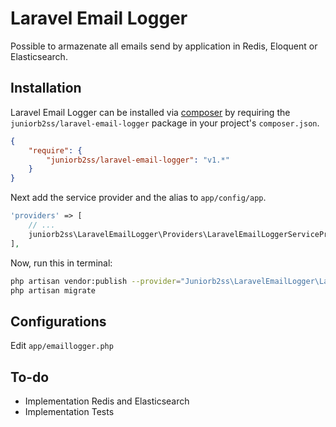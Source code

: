 # Laravel Email Logger

Possible to armazenate all emails send by application in Redis, Eloquent or Elasticsearch.

## Installation

Laravel Email Logger can be installed via [composer](http://getcomposer.org) by requiring the `juniorb2ss/laravel-email-logger` package in your project's `composer.json`.

```json
{
    "require": {
        "juniorb2ss/laravel-email-logger": "v1.*"
    }
}
```

Next add the service provider and the alias to `app/config/app`.

```php
'providers' => [
    // ...
    juniorb2ss\LaravelEmailLogger\Providers\LaravelEmailLoggerServiceProvider::class,
],
```


Now, run this in terminal:

```bash
php artisan vendor:publish --provider="Juniorb2ss\LaravelEmailLogger\LaravelEmailLoggerServiceProvider"
php artisan migrate
```

## Configurations

Edit `app/emaillogger.php` 

## To-do
- Implementation Redis and Elasticsearch
- Implementation Tests